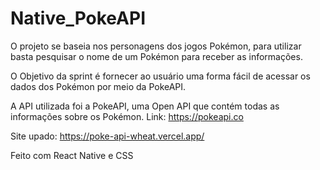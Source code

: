 # Native_PokeAPI
O projeto se baseia nos personagens dos jogos Pokémon, para utilizar basta pesquisar o nome de um Pokémon para receber as informações.

O Objetivo da sprint é fornecer ao usuário uma forma fácil de acessar os dados dos Pokémon por meio da PokeAPI.

A API utilizada foi a PokeAPI, uma Open API que contém todas as informações sobre os Pokémon.
Link: https://pokeapi.co

Site upado: https://poke-api-wheat.vercel.app/

Feito com React Native e CSS
